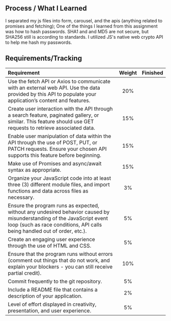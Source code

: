 ## Process / What I Learned

I separated my js files into form, carousel, and the apis (anything related to promises and fetching); 
One of the things I learned from this assignment was how to hash passwords. SHA1 and and MD5 are not secure, but SHA256 still is according to standards. I utilized JS's native web crypto API to help me hash my passwords. 

## Requirements/Tracking

| Requirement | Weight | Finished |
| :-- | :--: | :--: |
| Use the fetch API or Axios to communicate with an external web API. Use the data provided by this API to populate your application’s content and features. | 20% |  |
| Create user interaction with the API through a search feature, paginated gallery, or similar. This feature should use GET requests to retrieve associated data. | 15% |  |
| Enable user manipulation of data within the API through the use of POST, PUT, or PATCH requests. Ensure your chosen API supports this feature before beginning. | 15% |  |
| Make use of Promises and async/await syntax as appropriate. | 15% |  |
| Organize your JavaScript code into at least three (3) different module files, and import functions and data across files as necessary. | 3% |  |
| Ensure the program runs as expected, without any undesired behavior caused by misunderstanding of the JavaScript event loop (such as race conditions, API calls being handled out of order, etc.). | 5% |  |
| Create an engaging user experience through the use of HTML and CSS. | 5% |  |
| Ensure that the program runs without errors (comment out things that do not work, and explain your blockers - you can still receive partial credit). | 10% |  |
| Commit frequently to the git repository. | 5% |  |
| Include a README file that contains a description of your application. | 2% |  |
| Level of effort displayed in creativity, presentation, and user experience. | 5% |  |